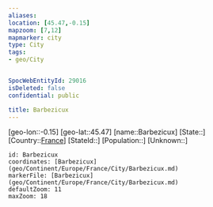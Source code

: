 ```yaml
---
aliases: 
location: [45.47,-0.15]
mapzoom: [7,12] 
mapmarker: city 
type: City
tags:
- geo/City


SpocWebEntityId: 29016
isDeleted: false
confidential: public

title: Barbezicux
---
```

[geo-lon::-0.15]
[geo-lat::45.47]
[name::Barbezicux]
[State::]
[Country::[France](geo/Continent/Europe/France.md)]
[StateId::]
[Population::]
[Unknown::]


```leaflet
id: Barbezicux
coordinates: [Barbezicux](geo/Continent/Europe/France/City/Barbezicux.md)
markerFile: [Barbezicux](geo/Continent/Europe/France/City/Barbezicux.md)
defaultZoom: 11 
maxZoom: 18
```


